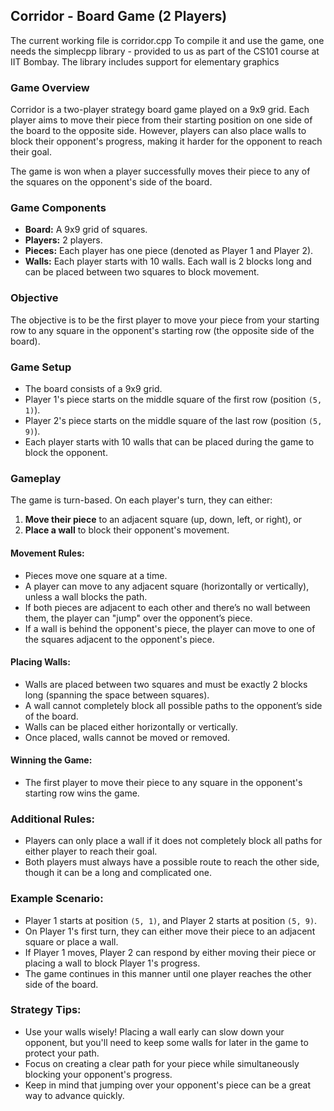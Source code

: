 ## Corridor - Board Game (2 Players)
The current working file is corridor.cpp
To compile it and use the game, one needs the simplecpp library - provided to us as part of the CS101 course at IIT Bombay. The library includes support for elementary graphics


### **Game Overview**
Corridor is a two-player strategy board game played on a 9x9 grid. Each player aims to move their piece from their starting position on one side of the board to the opposite side. However, players can also place walls to block their opponent's progress, making it harder for the opponent to reach their goal.

The game is won when a player successfully moves their piece to any of the squares on the opponent's side of the board.

### **Game Components**
- **Board:** A 9x9 grid of squares.
- **Players:** 2 players.
- **Pieces:** Each player has one piece (denoted as Player 1 and Player 2).
- **Walls:** Each player starts with 10 walls. Each wall is 2 blocks long and can be placed between two squares to block movement.

### **Objective**
The objective is to be the first player to move your piece from your starting row to any square in the opponent's starting row (the opposite side of the board).

### **Game Setup**
- The board consists of a 9x9 grid.
- Player 1's piece starts on the middle square of the first row (position `(5, 1)`).
- Player 2's piece starts on the middle square of the last row (position `(5, 9)`).
- Each player starts with 10 walls that can be placed during the game to block the opponent.

### **Gameplay**
The game is turn-based. On each player's turn, they can either:

1. **Move their piece** to an adjacent square (up, down, left, or right), or
2. **Place a wall** to block their opponent's movement.

#### **Movement Rules:**
- Pieces move one square at a time.
- A player can move to any adjacent square (horizontally or vertically), unless a wall blocks the path.
- If both pieces are adjacent to each other and there’s no wall between them, the player can "jump" over the opponent’s piece.
- If a wall is behind the opponent's piece, the player can move to one of the squares adjacent to the opponent's piece.

#### **Placing Walls:**
- Walls are placed between two squares and must be exactly 2 blocks long (spanning the space between squares).
- A wall cannot completely block all possible paths to the opponent’s side of the board.
- Walls can be placed either horizontally or vertically.
- Once placed, walls cannot be moved or removed.

#### **Winning the Game:**
- The first player to move their piece to any square in the opponent's starting row wins the game.

### **Additional Rules:**
- Players can only place a wall if it does not completely block all paths for either player to reach their goal.
- Both players must always have a possible route to reach the other side, though it can be a long and complicated one.

### **Example Scenario:**
- Player 1 starts at position `(5, 1)`, and Player 2 starts at position `(5, 9)`.
- On Player 1's first turn, they can either move their piece to an adjacent square or place a wall.
- If Player 1 moves, Player 2 can respond by either moving their piece or placing a wall to block Player 1's progress.
- The game continues in this manner until one player reaches the other side of the board.

### **Strategy Tips:**
- Use your walls wisely! Placing a wall early can slow down your opponent, but you'll need to keep some walls for later in the game to protect your path.
- Focus on creating a clear path for your piece while simultaneously blocking your opponent's progress.
- Keep in mind that jumping over your opponent's piece can be a great way to advance quickly.

